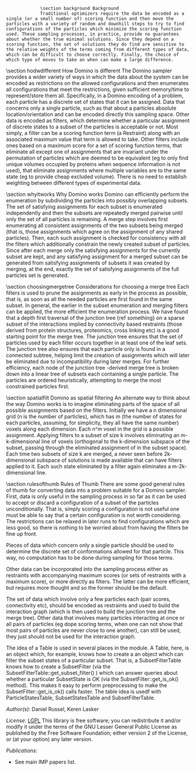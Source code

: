                  \section background Background
                 Traditional optimizers require the data be encoded as a single (or a small number of) scoring function and then move the particles with a variety of random and downhill steps to try to find configurations of the particles which minimize the scoring function used. These sampling processes, in practice, provide no guarantees about whether the true minimal solutions. Since they depend on a scoring function, the set of solutions they do find are sensitive to the relative weights of the terms coming from different types of data, which can be difficult to choose correctly. Finally, the choice of which type of moves to take an when can make a large difference.

\section hodwdifferent How Domino is different
The Domino sampler provides a wider variety of ways in which the data about the system can be encoded as restrictions on the allowed configurations and then enumerates all configurations that meet the restrictions, given sufficient memory/time to represent/store them all. Specifically, in a Domino encoding of a problem, each particle has a discrete set of states that it can be assigned. Data that concerns only a single particle, such as that about a particles absolute location/orientation and can be encoded directly this sampling space. Other data is encoded as filters, which determine whether a particular assignment of discrete states to a subset of the particles is acceptable or not. Most simply, a filter can be a scoring function term (a Restraint) along with an associated maximum value that term is allowed to take. Other filters include ones based on a maximum score for a set of scoring function terms, that eliminate all except one of assignments that are invariant under the permutation of particles which are deemed to be equivalent (eg to only find unique volumes occupied by proteins when sequence information is not used), that eliminate assignments where multiple variables are to the same state (eg to provide cheap excluded volume). There is no need to establish weighting between different types of experimental data.

\section whyitworks Why Domino works
Domino can efficiently perform the enumeration by subdividing the particles into possibly overlapping subsets. The set of satisfying assignments for each subset is enumerated independently and then the subsets are repeatedly merged pairwise until only the set of all particles is remaining. A merge step involves first enumerating all consistent assignments of the two subsets being merged (that is, those assignments which agree on the assignment of any shared particles). Then, each such assignment is checked for consistency with all the filters which additionally constrain the newly created subset of particles. Since after each merge only the satisfying assignments for the currently subset are kept, and any satisfying assignment for a merged subset can be generated from satisfying assignments of subsets it was created by merging, at the end, exactly the set of satisfying assignments of the full particles set is generated.

\section choosingmergetree Considerations for choosing a merge tree
Each filters is used to prune the assignments as early in the process as possible, that is, as soon as all the needed particles are first found in the same subset. In general, the earlier in the subset enumeration and merging filters can be applied, the more efficient the enumeration process. We have found that a depth first traversal of the junction tree {ref something} on a sparse subset of the interactions implied by connectivity based restraints (those derived from protein structures, proteomics, cross linking etc) is a good starting point for the merge tree. The junction tree ensures that the set of particles used by each filter occurs together in at least one of the leaf sets. The junction tree also ensures that each particle only is found in a connected subtree, helping limit the creation of assignments which will later be eliminated due to incompatibility during later merges. For further efficiency, each node of the junction tree -derived merge tree is broken down into a linear tree of subsets each containing a single particle. The particles are ordered heuristically, attempting to merge the most constrained particles first.



\section spatialfilt Domino as spatial filtering
An alternate way to think about the way Domino works is to imagine eliminating parts of the space of all possible assignments based on the filters. Initially we have a n dimensional grid (n is the number of particles), which has m (the number of states for each particles, assuming, for simplicity, they all have the same number) voxels along each dimension. Each n^m voxel in the grid is a possible assignment. Applying filters to a subset of size k involves eliminating an m-k-dimensional line of voxels (orthogonal to the k-dimension subspace of the subset, passing through the eliminated assignment of in the subset space). Each time two subsets of size k are merged, a never seen before 2k-dimensional subspace of solutions is made available that can have filters applied to it. Each such state eliminated by a filter again eliminates a m-2k-dimensional line.



\section rulesofthumb Rules of Thumb
There are some good general rules of thumb for converting data into a problem suitable for a Domino sampler. First, data is only useful in the sampling process in so far as it can be used to accept or discard a configuration of a subset of the particles unconditionally. That is, simply scoring a configuration is not useful one must be able to say that a certain configuration is not worth considering. The restrictions can be relaxed in later runs to find configurations which are less good, so there is nothing to be worried about from having the filters be fine up front.

Pieces of data which concern only a single particle should be used to determine the discrete set of conformations allowed for that particle. This way, no computation has to be done during sampling for those terms.

Other data can be incorporated into the sampling process either as restraints with accompanying maximum scores (or sets of restraints with a maximum score), or more directly as filters. The latter can be more efficient, but requires more thought and so the former should be the default.

The set of data which involve only a few particles each (pair scores, connectivity etc), should be encoded as restraints and used to build the interaction graph (which is then used to build the junction tree and the merge tree). Other data that involves many particles interacting at once or all pairs of particles (eg dope scoring terms, when one can not show that most pairs of particles are never close to one another), can still be used, they just should not be used for the interaction graph.

The idea of a Table is used in several places in the module. A Table, here, is an object which, for example, knows how to create a an object which can filter the subset states of a particular subset. That is, a SubsetFilterTable knows how to create a SubsetFilter (via the SubsetFilterTable::get_subset_filter() ) which can answer queries about whether a particular SubsetState is OK (via the SubsetFilter::get_is_ok() method). This makes it easy to perform preprocessing to make the SubsetFilter::get_is_ok() calls faster. The table idea is usedf with ParticleStatesTable, SubsetStatesTable and SubsetFilterTable.


_Author(s)_: Daniel Russel, Keren Lasker

_License_: [LGPL](http://www.gnu.org/licenses/old-licenses/lgpl-2.1.html)
This library is free software; you can redistribute it and/or
modify it under the terms of the GNU Lesser General Public
License as published by the Free Software Foundation; either
version 2 of the License, or (at your option) any later version.

_Publications_:
 - See main IMP papers list.
